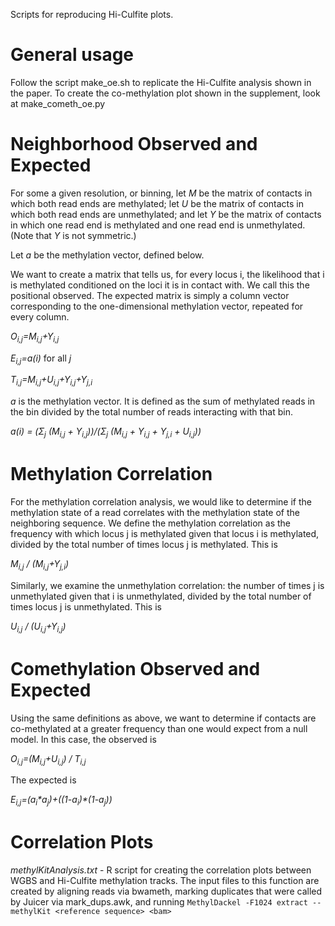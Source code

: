 Scripts for reproducing Hi-Culfite plots.

# General usage #
Follow the script make_oe.sh to replicate the Hi-Culfite analysis shown in 
the paper. To create the co-methylation plot shown in the supplement, look 
at make_cometh_oe.py

# Neighborhood Observed and Expected #
For some a given resolution, or binning, let *M* be the matrix of contacts 
in which both read ends are methylated; let *U* be the matrix of contacts in
which both read ends are unmethylated; and let *Y* be the matrix of contacts in
which one read end is methylated and one read end is unmethylated. (Note that
*Y* is not symmetric.)

Let *a* be the methylation vector, defined below.

We want to create a matrix that tells us, for every locus i, the likelihood
that i is methylated conditioned on the loci it is in contact with. We call
this the positional observed. The expected matrix is simply a column vector
corresponding to the one-dimensional methylation vector, repeated for every column.

*O<sub>i,j</sub>=M<sub>i,j</sub>+Y<sub>i,j</sub>*

*E<sub>i,j</sub>=a(i)* for all *j*

*T<sub>i,j</sub>=M<sub>i,j</sub>+U<sub>i,j</sub>+Y<sub>i,j</sub>+Y<sub>j,i<sub>*

*a* is the methylation vector. It is defined as the sum of methylated reads in 
the bin divided by the total number of reads interacting with that bin.

*a(i) = (&Sigma;<sub>j</sub> (M<sub>i,j</sub> + Y<sub>i,j</sub>))/(&Sigma;<sub>j</sub> (M<sub>i,j</sub> + Y<sub>i,j</sub> + Y<sub>j,i</sub> + U<sub>i,j</sub>))*


# Methylation Correlation #
For the methylation correlation analysis, we would like to determine if the methylation state of a read correlates with the methylation state of the neighboring sequence. We define the methylation correlation as the frequency with which locus j is methylated given that locus i is methylated, divided by the total number of times locus j is methylated. This is 

*M<sub>i,j</sub> / (M<sub>i,j</sub>+Y<sub>j,i</sub>)*

Similarly, we examine the unmethylation correlation: the number of times j is unmethylated given that i is unmethylated, divided by the total number of times locus j is unmethylated. This is

*U<sub>i,j</sub> / (U<sub>i,j</sub>+Y<sub>i,j</sub>)*


# Comethylation Observed and Expected #
Using the same definitions as above, we want to determine if contacts are 
co-methylated at a greater frequency than one would expect from a null model.
In this case, the observed is

*O<sub>i,j</sub>=(M<sub>i,j</sub>+U<sub>i,j</sub>) / T<sub>i,j</sub>*

The expected is

*E<sub>i,j</sub>=(a<sub>i</sub>&ast;a<sub>j</sub>)+((1-a<sub>i</sub>)&ast;(1-a<sub>j</sub>))*

# Correlation Plots #
*methylKitAnalysis.txt* - R script for creating the correlation plots 
between WGBS and Hi-Culfite methylation tracks. The input files to this 
function are created by aligning reads via bwameth, marking duplicates that
were called by Juicer via mark_dups.awk, and running 
`MethylDackel -F1024 extract --methylKit <reference sequence> <bam>`


